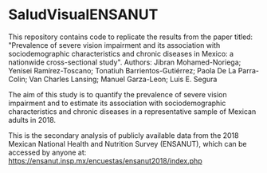 # SaludVisualENSANUT
This repository contains code to replicate the results from the paper titled: 
"Prevalence of severe vision impairment and its association with sociodemographic characteristics and chronic diseases in Mexico: a nationwide cross-sectional study".
Authors: Jibran Mohamed-Noriega; Yenisei Ramírez-Toscano; Tonatiuh Barrientos-Gutiérrez; Paola De La Parra-Colin; Van Charles Lansing; Manuel Garza-Leon; Luis E. Segura

The aim of this study is to quantify the prevalence of severe vision impairment and to estimate its association with sociodemographic characteristics and chronic diseases in a representative sample of Mexican adults in 2018. 

This is the secondary analysis of publicly available data from the 2018 Mexican National Health and Nutrition Survey (ENSANUT), which can be accessed by anyone at: https://ensanut.insp.mx/encuestas/ensanut2018/index.php
